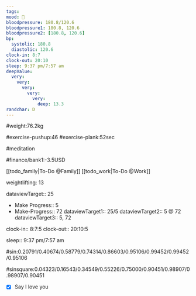 ```yaml
---
tags:
mood: 🙁
bloodpressure: 180.8/120.6
bloodpressure1: 180.8, 120.6
bloodpressure2: [180.8, 120.6]
bp:
  systolic: 180.8
  diastolic: 120.6
clock-in: 8:7
clock-out: 20:10
sleep: 9:37 pm/7:57 am
deepValue:
  very:
    very:
      very:
        very:
          very:
            deep: 13.3
randchar: D
---
```


#weight:76.2kg

#exercise-pushup:46
#exercise-plank:52sec

#meditation

#finance/bank1:-3.5USD

[[todo_family|To-Do @Family]]
[[todo_work|To-Do @Work]]

weightlifting: 13

dataviewTarget:: 25

- Make Progress:: 5
- Make-Progress:: 72
  dataviewTarget1:: 25/5
  dataviewTarget2:: 5 @ 72
  dataviewTarget3:: 5, 72

clock-in:: 8:7:5
clock-out:: 20:10:5

sleep:: 9:37 pm/7:57 am

#sin:0.20791/0.40674/0.58779/0.74314/0.86603/0.95106/0.99452/0.99452/0.95106

#sinsquare:0.04323/0.16543/0.34549/0.55226/0.75000/0.90451/0.98907/0.98907/0.90451

- [x] Say I love you
